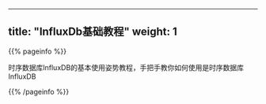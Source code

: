 
---
title: "InfluxDb基础教程"
weight: 1
---

{{% pageinfo %}}


时序数据库InfluxDB的基本使用姿势教程，手把手教你如何使用是时序数据库InfluxDB


{{% /pageinfo %}}

